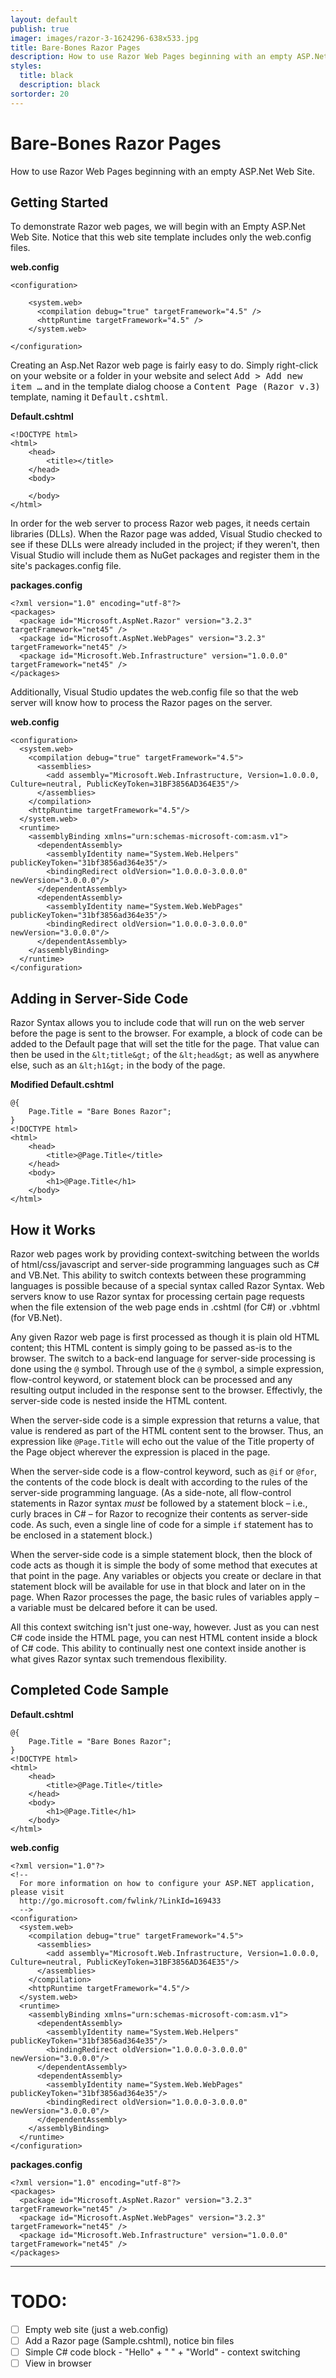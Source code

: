 ```yaml
---
layout: default
publish: true
imager: images/razor-3-1624296-638x533.jpg
title: Bare-Bones Razor Pages
description: How to use Razor Web Pages beginning with an empty ASP.Net Web Site.
styles:
  title: black
  description: black 
sortorder: 20
---
```

# Bare-Bones Razor Pages
    
How to use Razor Web Pages beginning with an empty ASP.Net Web Site.

## Getting Started
    
To demonstrate Razor web pages, we will begin with an Empty ASP.Net Web Site. Notice that this web site template includes only the web.config files.


**web.config**

```
<configuration>

    <system.web>
      <compilation debug="true" targetFramework="4.5" />
      <httpRuntime targetFramework="4.5" />
    </system.web>

</configuration>
```



Creating an Asp.Net Razor web page is fairly easy to do. Simply right-click on your website or a folder in your website and select <samp>Add &gt; Add new item &hellip;</samp> and in the template dialog choose a <samp>Content Page (Razor v.3)</samp> template, naming it <samp>Default.cshtml</samp>.



**Default.cshtml**
```
<!DOCTYPE html>
<html>
    <head>
        <title></title>
    </head>
    <body>
        
    </body>
</html>
```



In order for the web server to process Razor web pages, it needs certain libraries (DLLs). When the Razor page was added, Visual Studio checked to see if these DLLs were already included in the project; if they weren't, then Visual Studio will include them as NuGet packages and register them in the site's packages.config file.


**packages.config**
```
<?xml version="1.0" encoding="utf-8"?>
<packages>
  <package id="Microsoft.AspNet.Razor" version="3.2.3" targetFramework="net45" />
  <package id="Microsoft.AspNet.WebPages" version="3.2.3" targetFramework="net45" />
  <package id="Microsoft.Web.Infrastructure" version="1.0.0.0" targetFramework="net45" />
</packages>
```



Additionally, Visual Studio updates the web.config file so that the web server will know how to process the Razor pages on the server.



**web.config**

```
<configuration>
  <system.web>
    <compilation debug="true" targetFramework="4.5">
      <assemblies>
        <add assembly="Microsoft.Web.Infrastructure, Version=1.0.0.0, Culture=neutral, PublicKeyToken=31BF3856AD364E35"/>
      </assemblies>
    </compilation>
    <httpRuntime targetFramework="4.5"/>
  </system.web>
  <runtime>
    <assemblyBinding xmlns="urn:schemas-microsoft-com:asm.v1">
      <dependentAssembly>
        <assemblyIdentity name="System.Web.Helpers" publicKeyToken="31bf3856ad364e35"/>
        <bindingRedirect oldVersion="1.0.0.0-3.0.0.0" newVersion="3.0.0.0"/>
      </dependentAssembly>
      <dependentAssembly>
        <assemblyIdentity name="System.Web.WebPages" publicKeyToken="31bf3856ad364e35"/>
        <bindingRedirect oldVersion="1.0.0.0-3.0.0.0" newVersion="3.0.0.0"/>
      </dependentAssembly>
    </assemblyBinding>
  </runtime>
</configuration>
```


<h2>Adding in Server-Side Code</h2>

Razor Syntax allows you to include code that will run on the web server before the page is sent to the browser. For example, a block of code can be added to the Default page that will set the title for the page. That value can then be used in the `&lt;title&gt;` of the `&lt;head&gt;` as well as anywhere else, such as an `&lt;h1&gt;` in the body of the page.



**Modified Default.cshtml**
```
@{
    Page.Title = "Bare Bones Razor";
}
<!DOCTYPE html>
<html>
    <head>
        <title>@Page.Title</title>
    </head>
    <body>
        <h1>@Page.Title</h1>
    </body>
</html>
```


<h2>How it Works</h2>

Razor web pages work by providing context-switching between the worlds of html/css/javascript and server-side programming languages such as C# and VB.Net. This ability to switch contexts between these programming languages is possible because of a special syntax called Razor Syntax. Web servers know to use Razor syntax for processing certain page requests when the file extension of the web page ends in .cshtml (for C#) or .vbhtml (for VB.Net).


Any given Razor web page is first processed as though it is plain old HTML content; this HTML content is simply going to be passed as-is to the browser. The switch to a back-end language for server-side processing is done using the `@` symbol. Through use of the `@` symbol, a simple expression, flow-control keyword, or statement block can be processed and any resulting output included in the response sent to the browser. Effectivly, the server-side code is nested inside the HTML content.


When the server-side code is a simple expression that returns a value, that value is rendered as part of the HTML content sent to the browser. Thus, an expression like `@Page.Title` will echo out the value of the Title property of the Page object wherever the expression is placed in the page.


When the server-side code is a flow-control keyword, such as `@if` or `@for`, the contents of the code block is dealt with according to the rules of the server-side programming language. (As a side-note, all flow-control statements in Razor syntax *must* be followed by a statement block &ndash; i.e., curly braces in C# &ndash; for Razor to recognize their contents as server-side code. As such, even a single line of code for a simple `if` statement has to be enclosed in a statement block.)


When the server-side code is a simple statement block, then the block of code acts as though it is simple the body of some method that executes at that point in the page. Any variables or objects you create or declare in that statement block will be available for use in that block and later on in the page. When Razor processes the page, the basic rules of variables apply &ndash; a variable must be delcared before it can be used.


All this context switching isn't just one-way, however. Just as you can nest C# code inside the HTML page, you can nest HTML content inside a block of C# code. This ability to continually nest one context inside another is what gives Razor syntax such tremendous flexibility.


## Completed Code Sample


**Default.cshtml**
```
@{
    Page.Title = "Bare Bones Razor";
}
<!DOCTYPE html>
<html>
    <head>
        <title>@Page.Title</title>
    </head>
    <body>
        <h1>@Page.Title</h1>
    </body>
</html>
```



**web.config**
```
<?xml version="1.0"?>
<!--
  For more information on how to configure your ASP.NET application, please visit
  http://go.microsoft.com/fwlink/?LinkId=169433
  -->
<configuration>
  <system.web>
    <compilation debug="true" targetFramework="4.5">
      <assemblies>
        <add assembly="Microsoft.Web.Infrastructure, Version=1.0.0.0, Culture=neutral, PublicKeyToken=31BF3856AD364E35"/>
      </assemblies>
    </compilation>
    <httpRuntime targetFramework="4.5"/>
  </system.web>
  <runtime>
    <assemblyBinding xmlns="urn:schemas-microsoft-com:asm.v1">
      <dependentAssembly>
        <assemblyIdentity name="System.Web.Helpers" publicKeyToken="31bf3856ad364e35"/>
        <bindingRedirect oldVersion="1.0.0.0-3.0.0.0" newVersion="3.0.0.0"/>
      </dependentAssembly>
      <dependentAssembly>
        <assemblyIdentity name="System.Web.WebPages" publicKeyToken="31bf3856ad364e35"/>
        <bindingRedirect oldVersion="1.0.0.0-3.0.0.0" newVersion="3.0.0.0"/>
      </dependentAssembly>
    </assemblyBinding>
  </runtime>
</configuration>
```



**packages.config**
```
<?xml version="1.0" encoding="utf-8"?>
<packages>
  <package id="Microsoft.AspNet.Razor" version="3.2.3" targetFramework="net45" />
  <package id="Microsoft.AspNet.WebPages" version="3.2.3" targetFramework="net45" />
  <package id="Microsoft.Web.Infrastructure" version="1.0.0.0" targetFramework="net45" />
</packages>
```

----

# TODO:

- [ ] Empty web site (just a web.config)
- [ ] Add a Razor page (Sample.cshtml), notice bin files
- [ ] Simple C# code block - "Hello" + " " + "World" - context switching
- [ ] View in browser

